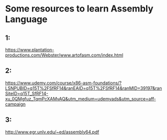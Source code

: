 # Some resources to learn Assembly Language

## 1: 
https://www.plantation-productions.com/Webster/www.artofasm.com/index.html

## 2:
https://www.udemy.com/course/x86-asm-foundations/?LSNPUBID=q15T%2FSfRF14&ranEAID=q15T%2FSfRF14&ranMID=39197&ranSiteID=q15T_SfRF14-xu_0QMgfuz_TqmPcXAMvAQ&utm_medium=udemyads&utm_source=aff-campaign

## 3:
http://www.egr.unlv.edu/~ed/assembly64.pdf
